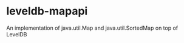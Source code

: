 leveldb-mapapi
==============

An implementation of java.util.Map and java.util.SortedMap on top of LevelDB
